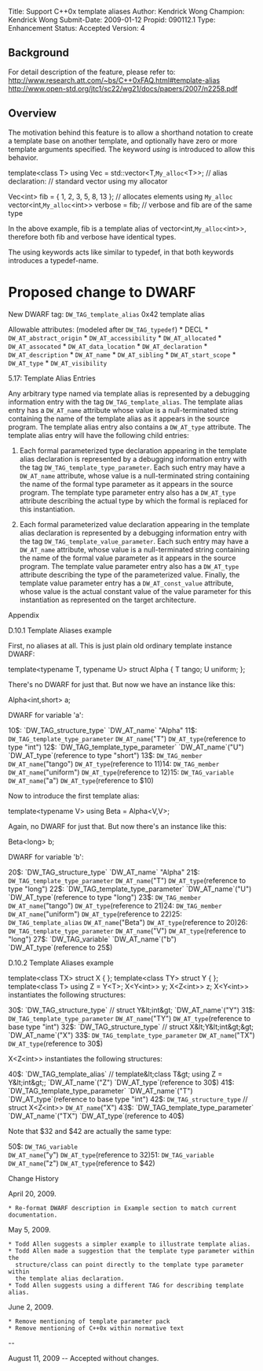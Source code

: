 Title:       Support C++0x template aliases
Author:      Kendrick Wong
Champion:    Kendrick Wong
Submit-Date: 2009-01-12
Propid:      090112.1
Type:        Enhancement
Status:      Accepted
Version:     4

Background
----------

For detail description of the feature, please refer to:
http://www.research.att.com/~bs/C++0xFAQ.html#template-alias
http://www.open-std.org/jtc1/sc22/wg21/docs/papers/2007/n2258.pdf 

Overview
--------

The motivation behind this feature is to allow a shorthand notation 
to create a template base on another template, and optionally have 
zero or more template arguments specified. The keyword *using* is 
introduced to allow this behavior.

template&lt;class T&gt;
using Vec = std::vector&lt;T,`My_alloc`&lt;T&gt;&gt;;    // alias declaration:
                                           // standard vector using my allocator

Vec&lt;int&gt; fib = { 1, 2, 3, 5, 8, 13 };      // allocates elements using `My_alloc` 
vector&lt;int,`My_alloc`&lt;int&gt;&gt; verbose = fib;   // verbose and fib are of the same type

In the above example, fib is a template alias of vector&lt;int,`My_alloc`&lt;int&gt;&gt;, 
therefore both fib and verbose have identical types.

The using keywords acts like similar to typedef, in that both keywords 
introduces a typedef-name.

Proposed change to DWARF
========================

New DWARF tag:
`DW_TAG_template_alias`   0x42  template alias

Allowable attributes: (modeled after `DW_TAG_typedef`)
    * DECL
    * `DW_AT_abstract_origin`
    * `DW_AT_accessibility`
    * `DW_AT_allocated`
    * `DW_AT_assocated`
    * `DW_AT_data_location`
    * `DW_AT_declaration`
    * `DW_AT_description`
    * `DW_AT_name`
    * `DW_AT_sibling`
    * `DW_AT_start_scope`
    * `DW_AT_type`
    * `DW_AT_visibility`

5.17: Template Alias Entries

  Any arbitrary type named via template alias is represented by a 
  debugging information entry with the tag `DW_TAG_template_alias`. 
  The template alias entry has a `DW_AT_name` attribute whose value 
  is a null-terminated string containing the name of the template 
  alias as it appears in the source program. The template alias entry 
  also contains a `DW_AT_type` attribute. The template alias entry will 
  have the following child entries:

   1. Each formal parameterized type declaration appearing in the 
      template alias declaration is represented by a debugging 
      information entry with the tag `DW_TAG_template_type_parameter`. 
      Each such entry may have a `DW_AT_name` attribute, whose value is 
      a null-terminated string containing the name of the formal 
      type parameter as it appears in the source program. The template 
      type parameter entry also has a `DW_AT_type` attribute describing 
      the actual type by which the formal is replaced for this instantiation.

   2. Each formal parameterized value declaration appearing in the 
      template alias declaration is represented by a debugging information 
      entry with the tag `DW_TAG_template_value_parameter`. Each such entry 
      may have a `DW_AT_name` attribute, whose value is a null-terminated 
      string containing the name of the formal value parameter as it appears 
      in the source program. The template value parameter entry also has a 
      `DW_AT_type` attribute describing the type of the parameterized value. 
      Finally, the template value parameter entry has a `DW_AT_const_value` 
      attribute, whose value is the actual constant value of the value 
      parameter for this instantiation as represented on the target 
      architecture.

Appendix

D.10.1 Template Aliases example

First, no aliases at all. This is just plain old ordinary template instance DWARF:

template&lt;typename T, typename U&gt;
struct Alpha {
   T tango;
   U uniform;
};

There's no DWARF for just that. But now we have an instance like this:

Alpha&lt;int,short&gt;  a;

DWARF for variable 'a':

10$:  `DW_TAG_structure_type`
          `DW_AT_name` "Alpha"
11$:      `DW_TAG_template_type_parameter`
              `DW_AT_name`("T")
              `DW_AT_type`(reference to type "int")
12$:      `DW_TAG_template_type_parameter`
              `DW_AT_name`("U")
              `DW_AT_type`(reference to type "short")
13$:      `DW_TAG_member`
              `DW_AT_name`("tango")
              `DW_AT_type`(reference to 11$)
14$:      `DW_TAG_member`
              `DW_AT_name`("uniform")
              `DW_AT_type`(reference to 12$)
15$:  `DW_TAG_variable`
          `DW_AT_name`("a")
          `DW_AT_type`(reference to $10)

Now to introduce the first template alias:

template&lt;typename V&gt; using Beta = Alpha&lt;V,V&gt;;

Again, no DWARF for just that. But now there's an instance like this:

Beta&lt;long&gt; b;

DWARF for variable 'b':

20$:  `DW_TAG_structure_type`
          `DW_AT_name` "Alpha"
21$:      `DW_TAG_template_type_parameter`
              `DW_AT_name`("T")
              `DW_AT_type`(reference to type "long")
22$:      `DW_TAG_template_type_parameter`
              `DW_AT_name`("U")
              `DW_AT_type`(reference to type "long")
23$:      `DW_TAG_member`
              `DW_AT_name`("tango")
              `DW_AT_type`(reference to 21$)
24$:      `DW_TAG_member`
              `DW_AT_name`("uniform")
              `DW_AT_type`(reference to 22$)
25$:  `DW_TAG_template_alias`
          `DW_AT_name`("Beta")
          `DW_AT_type`(reference to 20$)
26$:      `DW_TAG_template_type_parameter`
              `DW_AT_name`("V")
              `DW_AT_type`(reference to "long")
27$:  `DW_TAG_variable`
          `DW_AT_name`("b")
          `DW_AT_type`(reference to 25$)

D.10.2 Template Aliases example

template&lt;class TX&gt; struct X { };
template&lt;class TY&gt; struct Y { };
template&lt;class T&gt; using Z = Y&lt;T&gt;;
X&lt;Y&lt;int&gt;&gt; y;
X&lt;Z&lt;int&gt;&gt; z;
X&lt;Y&lt;int&gt;&gt; instantiates the following structures:

30$:  `DW_TAG_structure_type`                         // struct Y&lt;int&gt;
          `DW_AT_name`("Y")
31$:      `DW_TAG_template_type_parameter`
              `DW_AT_name`("TY")
              `DW_AT_type`(reference to base type "int")
32$:  `DW_TAG_structure_type`                         // struct X&lt;Y&lt;int&gt;&gt;
          `DW_AT_name`("X")
33$:      `DW_TAG_template_type_parameter`
              `DW_AT_name`("TX")
              `DW_AT_type`(reference to 30$)

X&lt;Z&lt;int&gt;&gt; instantiates the following structures:

40$:  `DW_TAG_template_alias`                         // template&lt;class T&gt; using Z = Y&lt;int&gt;;
          `DW_AT_name`("Z")
          `DW_AT_type`(reference to 30$)
41$:      `DW_TAG_template_type_parameter`
              `DW_AT_name`("T")
              `DW_AT_type`(reference to base type "int")
42$:  `DW_TAG_structure_type`                         // struct X&lt;Z&lt;int&gt;&gt;
          `DW_AT_name`("X")
43$:      `DW_TAG_template_type_parameter`
              `DW_AT_name`("TX")
              `DW_AT_type`(reference to 40$)

Note that $32 and $42 are actually the same type:

50$:  `DW_TAG_variable`             
          `DW_AT_name`("y")
          `DW_AT_type`(reference to $32)
51$:  `DW_TAG_variable`             
          `DW_AT_name`("z")
          `DW_AT_type`(reference to $42)

 
Change History

April 20, 2009.

    * Re-format DWARF description in Example section to match current documentation.

May 5, 2009.

    * Todd Allen suggests a simpler example to illustrate template alias.
    * Todd Allen made a suggestion that the template type parameter within the 
      structure/class can point directly to the template type parameter within 
      the template alias declaration.
    * Todd Allen suggests using a different TAG for describing template alias.

June 2, 2009.

    * Remove mentioning of template parameter pack
    * Remove mentioning of C++0x within normative text

--

August 11, 2009 -- Accepted without changes.
